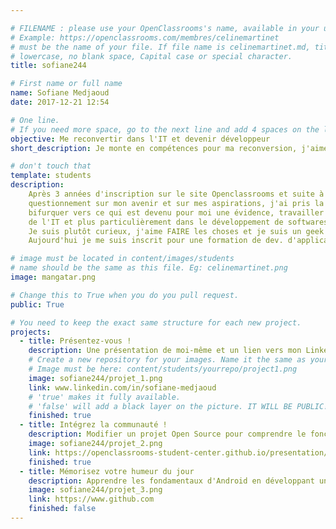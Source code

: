 ```yaml
---

# FILENAME : please use your OpenClassrooms's name, available in your url.
# Example: https://openclassrooms.com/membres/celinemartinet
# must be the name of your file. If file name is celinemartinet.md, title is celinemartinet.
# lowercase, no blank space, Capital case or special character.
title: sofiane244

# First name or full name
name: Sofiane Medjaoud
date: 2017-12-21 12:54

# One line.
# If you need more space, go to the next line and add 4 spaces on the left, as in 'description'.
objective: Me reconvertir dans l'IT et devenir développeur
short_description: Je monte en compétences pour ma reconversion, j'aime la bonne bouffe, je déteste attendre :p.

# don't touch that
template: students
description:
    Après 3 années d'inscription sur le site Openclassrooms et suite à un profond
    questionnement sur mon avenir et sur mes aspirations, j'ai pris la décision de 
    bifurquer vers ce qui est devenu pour moi une évidence, travailler dans le monde
    de l'IT et plus particulièrement dans le développement de softwares.
    Je suis plutôt curieux, j'aime FAIRE les choses et je suis un geek assumé :D.
    Aujourd'hui je me suis inscrit pour une formation de dev. d'application et c'est top!

# image must be located in content/images/students
# name should be the same as this file. Eg: celinemartinet.png
image: mangatar.png

# Change this to True when you do you pull request.
public: True

# You need to keep the exact same structure for each new project.
projects:
  - title: Présentez-vous !
    description: Une présentation de moi-même et un lien vers mon LinkedIn.
    # Create a new repository for your images. Name it the same as your nickname and profile picture.
    # Image must be here: content/students/yourrepo/project1.png
    image: sofiane244/projet_1.png
    link: www.linkedin.com/in/sofiane-medjaoud
    # 'true' makes it fully available.
    # 'false' will add a black layer on the picture. IT WILL BE PUBLIC!
    finished: true
  - title: Intégrez la communauté !
    description: Modifier un projet Open Source pour comprendre le fonctionnement de Git, de Github et des pull requests. 
    image: sofiane244/projet_2.png
    link: https://openclassrooms-student-center.github.io/presentation/students/sofiane244.html
    finished: true
  - title: Mémorisez votre humeur du jour
    description: Apprendre les fondamentaux d'Android en développant une application
    image: sofiane244/projet_3.png
    link: https://www.github.com
    finished: false
---
```

